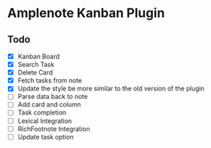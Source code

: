 # Amplenote Kanban Plugin


## Todo

- [x] Kanban Board
- [x] Search Task
- [x] Delete Card
- [x] Fetch tasks from note
- [x] Update the style be more similar to the old version of the plugin
- [ ] Parse data back to note
- [ ] Add card and column
- [ ] Task completion
- [ ] Lexical Integration
- [ ] RichFootnote Integration
- [ ] Update task option
